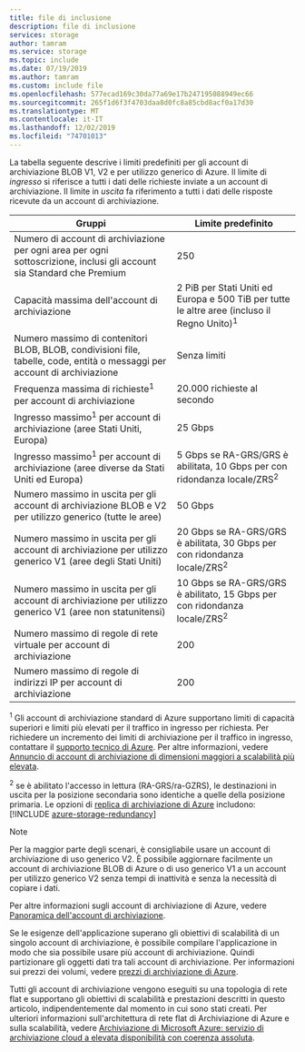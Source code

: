 ```yaml
---
title: file di inclusione
description: file di inclusione
services: storage
author: tamram
ms.service: storage
ms.topic: include
ms.date: 07/19/2019
ms.author: tamram
ms.custom: include file
ms.openlocfilehash: 577ecad169c30da77a69e17b247195088949ec66
ms.sourcegitcommit: 265f1d6f3f4703daa8d0fc8a85cbd8acf0a17d30
ms.translationtype: MT
ms.contentlocale: it-IT
ms.lasthandoff: 12/02/2019
ms.locfileid: "74701013"
---
```

La tabella seguente descrive i limiti predefiniti per gli account di archiviazione BLOB V1, V2 e per utilizzo generico di Azure. Il limite di *ingresso* si riferisce a tutti i dati delle richieste inviate a un account di archiviazione. Il limite in *uscita* fa riferimento a tutti i dati delle risposte ricevute da un account di archiviazione.

| Gruppi | Limite predefinito |
| --- | --- |
| Numero di account di archiviazione per ogni area per ogni sottoscrizione, inclusi gli account sia Standard che Premium | 250 |
| Capacità massima dell'account di archiviazione | 2 PiB per Stati Uniti ed Europa e 500 TiB per tutte le altre aree (incluso il Regno Unito)<sup>1</sup>|
| Numero massimo di contenitori BLOB, BLOB, condivisioni file, tabelle, code, entità o messaggi per account di archiviazione | Senza limiti |
| Frequenza massima di richieste<sup>1</sup> per account di archiviazione | 20.000 richieste al secondo |
| Ingresso massimo<sup>1</sup> per account di archiviazione (aree Stati Uniti, Europa) | 25 Gbps |
| Ingresso massimo<sup>1</sup> per account di archiviazione (aree diverse da Stati Uniti ed Europa) | 5 Gbps se RA-GRS/GRS è abilitata, 10 Gbps per con ridondanza locale/ZRS<sup>2</sup> |
| Numero massimo in uscita per gli account di archiviazione BLOB e V2 per utilizzo generico (tutte le aree) | 50 Gbps |
| Numero massimo in uscita per gli account di archiviazione per utilizzo generico V1 (aree degli Stati Uniti) | 20 Gbps se RA-GRS/GRS è abilitata, 30 Gbps per con ridondanza locale/ZRS<sup>2</sup> |
| Numero massimo in uscita per gli account di archiviazione per utilizzo generico V1 (aree non statunitensi) | 10 Gbps se RA-GRS/GRS è abilitato, 15 Gbps per con ridondanza locale/ZRS<sup>2</sup> |
| Numero massimo di regole di rete virtuale per account di archiviazione | 200 |
| Numero massimo di regole di indirizzi IP per account di archiviazione | 200 |

<sup>1</sup> Gli account di archiviazione standard di Azure supportano limiti di capacità superiori e limiti più elevati per il traffico in ingresso per richiesta. Per richiedere un incremento dei limiti di archiviazione per il traffico in ingresso, contattare il [supporto tecnico di Azure](https://azure.microsoft.com/support/faq/). Per altre informazioni, vedere [Annuncio di account di archiviazione di dimensioni maggiori a scalabilità più elevata](https://azure.microsoft.com/blog/announcing-larger-higher-scale-storage-accounts/).

<sup>2</sup> se è abilitato l'accesso in lettura (RA-GRS/ra-GZRS), le destinazioni in uscita per la posizione secondaria sono identiche a quelle della posizione primaria. Le opzioni di [replica di archiviazione di Azure](https://docs.microsoft.com/azure/storage/common/storage-redundancy) includono:  
[!INCLUDE [azure-storage-redundancy](azure-storage-redundancy.md)]

> [!NOTE]
> Per la maggior parte degli scenari, è consigliabile usare un account di archiviazione di uso generico V2. È possibile aggiornare facilmente un account di archiviazione BLOB di Azure o di uso generico V1 a un account per utilizzo generico V2 senza tempi di inattività e senza la necessità di copiare i dati.
>
> Per altre informazioni sugli account di archiviazione di Azure, vedere [Panoramica dell'account di archiviazione](../articles/storage/common/storage-account-overview.md).

Se le esigenze dell'applicazione superano gli obiettivi di scalabilità di un singolo account di archiviazione, è possibile compilare l'applicazione in modo che sia possibile usare più account di archiviazione. Quindi partizionare gli oggetti dati tra tali account di archiviazione. Per informazioni sui prezzi dei volumi, vedere [prezzi di archiviazione di Azure](https://azure.microsoft.com/pricing/details/storage/).

Tutti gli account di archiviazione vengono eseguiti su una topologia di rete flat e supportano gli obiettivi di scalabilità e prestazioni descritti in questo articolo, indipendentemente dal momento in cui sono stati creati. Per ulteriori informazioni sull'architettura di rete flat di Archiviazione di Azure e sulla scalabilità, vedere [Archiviazione di Microsoft Azure: servizio di archiviazione cloud a elevata disponibilità con coerenza assoluta](https://blogs.msdn.com/b/windowsazurestorage/archive/2011/11/20/windows-azure-storage-a-highly-available-cloud-storage-service-with-strong-consistency.aspx).

